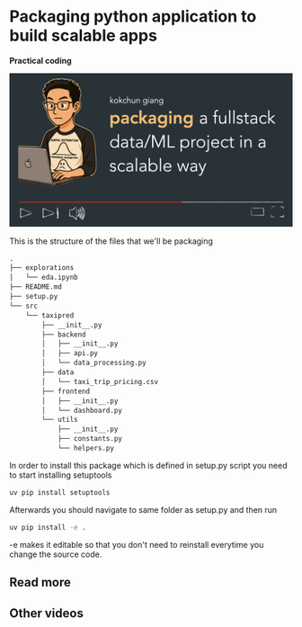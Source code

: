 # Packaging python application to build scalable apps

**Practical coding**

<a href="https://youtu.be/WNdsLWiyJ-I" target="_blank">
  <img src="https://github.com/kokchun/assets/blob/main/ai_engineering/packaging_fullstack.png?raw=true" alt="pydantic for data validation" width="600">
</a>

This is the structure of the files that we'll be packaging

```md
.
├── explorations
│   └── eda.ipynb
├── README.md
├── setup.py
└── src
    └── taxipred
        ├── __init__.py
        ├── backend
        │   ├── __init__.py
        │   ├── api.py
        │   └── data_processing.py
        ├── data
        │   └── taxi_trip_pricing.csv
        ├── frontend
        │   ├── __init__.py
        │   └── dashboard.py
        └── utils
            ├── __init__.py
            ├── constants.py
            └── helpers.py
```

In order to install this package which is defined in setup.py script you need to start installing setuptools 

```bash
uv pip install setuptools
```

Afterwards you should navigate to same folder as setup.py and then run 

```bash
uv pip install -e .
```

-e makes it editable so that you don't need to reinstall everytime you change the source code. 


## Read more

## Other videos